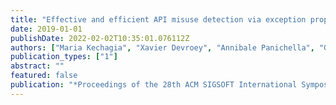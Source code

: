 ```yaml
---
title: "Effective and efficient API misuse detection via exception propagation and search-based testing"
date: 2019-01-01
publishDate: 2022-02-02T10:35:01.076112Z
authors: ["Maria Kechagia", "Xavier Devroey", "Annibale Panichella", "Georgios Gousios", "Arie van Deursen"]
publication_types: ["1"]
abstract: ""
featured: false
publication: "*Proceedings of the 28th ACM SIGSOFT International Symposium on Software Testing and Analysis*"
---
```


